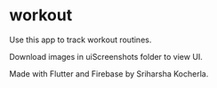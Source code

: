 # workout

Use this app to track workout routines.

Download images in uiScreenshots folder to view UI.

Made with Flutter and Firebase by Sriharsha Kocherla.
